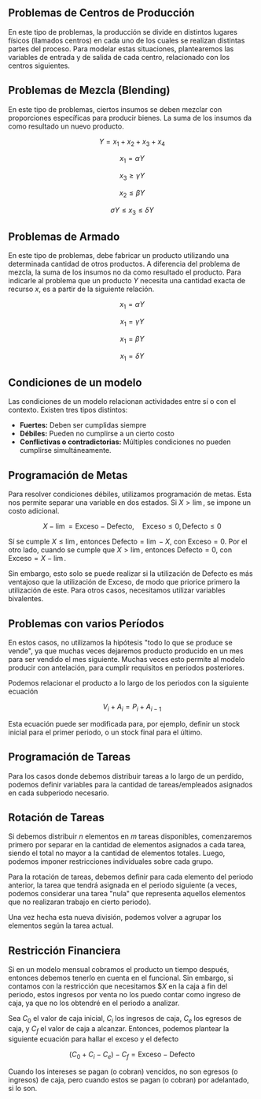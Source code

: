 ## Problemas de Centros de Producción

En este tipo de problemas, la producción se divide en distintos lugares físicos (llamados centros) en cada uno de los cuales se realizan distintas partes del proceso. Para modelar estas situaciones, plantearemos las variables de entrada y de salida de cada centro, relacionado con los centros siguientes.

## Problemas de Mezcla (Blending)

En este tipo de problemas, ciertos insumos se deben mezclar con proporciones específicas para producir bienes. La suma de los insumos da como resultado un nuevo producto.

$$
Y = x_1 + x_2 + x_3 + x_4
$$

$$
x_1 = \alpha Y
$$

$$
x_3 \geq \gamma Y
$$

$$
x_2 \leq \beta Y
$$

$$
 \sigma Y \leq x_3 \leq \delta Y
$$

## Problemas de Armado

En este tipo de problemas, debe fabricar un producto utilizando una determinada cantidad de otros productos. A diferencia del problema de mezcla, la suma de los insumos no da como resultado el producto. Para indicarle al problema que un producto $Y$ necesita una cantidad exacta de recurso $x$, es a partir de la siguiente relación.

$$
x_1 = \alpha Y
$$

$$
x_1 = \gamma Y
$$

$$
x_1 = \beta Y
$$

$$
x_1 = \delta Y
$$

## Condiciones de un modelo

Las condiciones de un modelo relacionan actividades entre sí o con el contexto. Existen tres tipos distintos:

- **Fuertes:** Deben ser cumplidas siempre
- **Débiles:** Pueden no cumplirse a un cierto costo
- **Conflictivas o contradictorias:** Múltiples condiciones no pueden cumplirse simultáneamente.

## Programación de Metas

Para resolver condiciones débiles, utilizamos programación de metas. Esta nos permite separar una variable en dos estados. Si $X > \lim$, se impone un costo adicional.

$$
X - \lim = \text{Exceso} - \text{Defecto},\quad
\text{Exceso} \leq 0,\text{Defecto} \leq 0
$$

Sí se cumple $X \leq \lim$, entonces $\text{Defecto} = \lim - X$, con $\text{Exceso} = 0$. Por el otro lado, cuando se cumple que $X > \lim$, entonces $\text{Defecto} = 0$, con $\text{Exceso} = X - \lim$.

Sin embargo, esto solo se puede realizar si la utilización de $\text{Defecto}$ es más ventajoso que la utilización de $\text{Exceso}$, de modo que priorice primero la utilización de este. Para otros casos, necesitamos utilizar variables bivalentes.

## Problemas con varios Períodos

En estos casos, no utilizamos la hipótesis "todo lo que se produce se vende", ya que muchas veces dejaremos producto producido en un mes para ser vendido el mes siguiente. Muchas veces esto permite al modelo producir con antelación, para cumplir requisitos en periodos posteriores.

Podemos relacionar el producto a lo largo de los periodos con la siguiente ecuación

$$
V_i + A_i = P_i + A_{i-1}
$$

Esta ecuación puede ser modificada para, por ejemplo, definir un stock inicial para el primer periodo, o un stock final para el último.

## Programación de Tareas

Para los casos donde debemos distribuir tareas a lo largo de un perdido, podemos definir variables para la cantidad de tareas/empleados asignados en cada subperiodo necesario.

## Rotación de Tareas

Si debemos distribuir $n$ elementos en $m$ tareas disponibles, comenzaremos primero por separar en la cantidad de elementos asignados a cada tarea, siendo el total no mayor a la cantidad de elementos totales. Luego, podemos imponer restricciones individuales sobre cada grupo.

Para la rotación de tareas, debemos definir para cada elemento del periodo anterior, la tarea que tendrá asignada en el periodo siguiente (a veces, podemos considerar una tarea "nula" que representa aquellos elementos que no realizaran trabajo en cierto periodo).

Una vez hecha esta nueva división, podemos volver a agrupar los elementos según la tarea actual.

## Restricción Financiera

Si en un modelo mensual cobramos el producto un tiempo después, entonces debemos tenerlo en cuenta en el funcional. Sin embargo, si contamos con la restricción que necesitamos $\$X$ en la caja a fin del periodo, estos ingresos por venta no los puedo contar como ingreso de caja, ya que no los obtendré en el periodo a analizar.

Sea $C_0$ el valor de caja inicial, $C_i$ los ingresos de caja, $C_e$ los egresos de caja, y $C_f$ el valor de caja a alcanzar. Entonces, podemos plantear la siguiente ecuación para hallar el exceso y el defecto

$$
(C_0 + C_i - C_e) - C_f = \text{Exceso} - \text{Defecto}
$$

Cuando los intereses se pagan (o cobran) vencidos, no son egresos (o ingresos) de caja, pero cuando estos se pagan (o cobran) por adelantado, si lo son.
